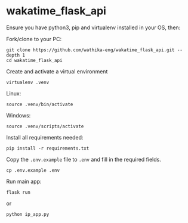 # wakatime_flask_api

Ensure you have python3, pip and virtualenv installed in your OS, then:

Fork/clone to your PC:

```
git clone https://github.com/wathika-eng/wakatime_flask_api.git --depth 1
cd wakatime_flask_api
```

Create and activate a virtual environment

```
virtualenv .venv
```

Linux:

```
source .venv/bin/activate
```

Windows:

```
source .venv/scripts/activate
```

Install all requirements needed:

```
pip install -r requirements.txt
```

Copy the `.env.example` file to `.env` and fill in the required fields.

```
cp .env.example .env
```

Run main app:

```
flask run
```

or

```
python ip_app.py
```
